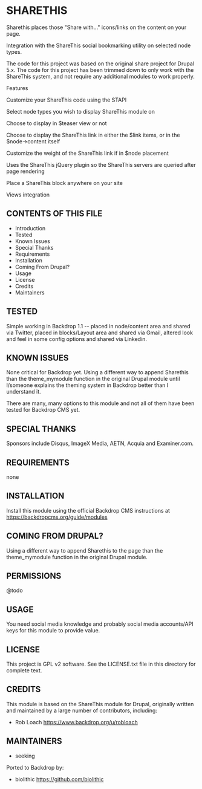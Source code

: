 SHARETHIS
===================

Sharethis places those "Share with..." icons/links on the content on your page.

Integration with the ShareThis social bookmarking utility on selected node types.

The code for this project was based on the original share project for Drupal 5.x. The code for this project has been trimmed down to only work with the ShareThis system, and not require any additional modules to work properly.

Features

Customize your ShareThis code using the STAPI

Select node types you wish to display ShareThis module on

Choose to display in $teaser view or not

Choose to display the ShareThis link in either the $link items, or in the $node->content itself

Customize the weight of the ShareThis link if in $node placement

Uses the ShareThis jQuery plugin so the ShareThis servers are queried after page rendering

Place a ShareThis block anywhere on your site

Views integration

CONTENTS OF THIS FILE
---------------------

 - Introduction
 - Tested
 - Known Issues
 - Special Thanks
 - Requirements
 - Installation
 - Coming From Drupal?
 - Usage
 - License
 - Credits
 - Maintainers

TESTED
-----

Simple working in Backdrop 1.1 -- placed in node/content area and shared via Twitter, placed in blocks/Layout area and shared via Gmail, altered look and feel in some config options and shared via Linkedin.

KNOWN ISSUES
---------------------

None critical for Backdrop yet.  Using a different way to append Sharethis than the theme_mymodule function in the original Drupal module until I/someone explains the theming system in Backdrop better than I understand it.

There are many, many options to this module and not all of them have been tested for Backdrop CMS yet.

SPECIAL THANKS
--------------

Sponsors include Disqus, ImageX Media, AETN, Acquia and Examiner.com.

REQUIREMENTS
------------

none

INSTALLATION
------------

Install this module using the official Backdrop CMS instructions at https://backdropcms.org/guide/modules


COMING FROM DRUPAL?
-------------------

Using a different way to append Sharethis to the page than the theme_mymodule function in the original Drupal module.

PERMISSIONS
------------

@todo


USAGE
-----

You need social media knowledge and probably social media accounts/API keys for this module to provide value.

LICENSE
-------

This project is GPL v2 software. See the LICENSE.txt file in this directory for complete text.

CREDITS
-----------

This module is based on the ShareThis module for Drupal, originally written and maintained by a large number of contributors, including:

- Rob Loach <https://www.backdrop.org/u/robloach>

MAINTAINERS
-----------

- seeking

Ported to Backdrop by:

 - biolithic <https://github.com/biolithic>
